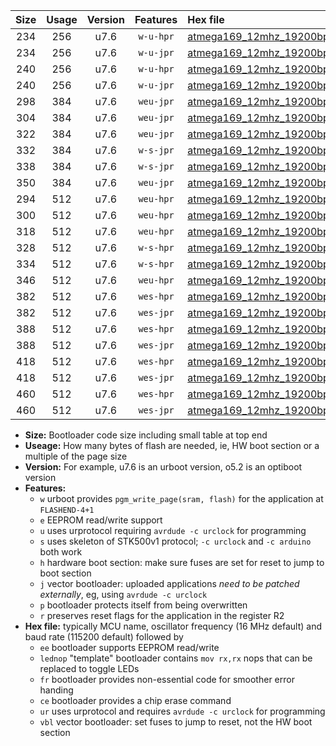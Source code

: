 |Size|Usage|Version|Features|Hex file|
|:-:|:-:|:-:|:-:|:--|
|234|256|u7.6|`w-u-hpr`|[atmega169_12mhz_19200bps_ur.hex](https://raw.githubusercontent.com/stefanrueger/urboot/main/bootloaders/atmega169/fcpu_12mhz/19200_bps/atmega169_12mhz_19200bps_ur.hex)|
|234|256|u7.6|`w-u-jpr`|[atmega169_12mhz_19200bps_ur_vbl.hex](https://raw.githubusercontent.com/stefanrueger/urboot/main/bootloaders/atmega169/fcpu_12mhz/19200_bps/atmega169_12mhz_19200bps_ur_vbl.hex)|
|240|256|u7.6|`w-u-hpr`|[atmega169_12mhz_19200bps_lednop_ur.hex](https://raw.githubusercontent.com/stefanrueger/urboot/main/bootloaders/atmega169/fcpu_12mhz/19200_bps/atmega169_12mhz_19200bps_lednop_ur.hex)|
|240|256|u7.6|`w-u-jpr`|[atmega169_12mhz_19200bps_lednop_ur_vbl.hex](https://raw.githubusercontent.com/stefanrueger/urboot/main/bootloaders/atmega169/fcpu_12mhz/19200_bps/atmega169_12mhz_19200bps_lednop_ur_vbl.hex)|
|298|384|u7.6|`weu-jpr`|[atmega169_12mhz_19200bps_ee_ur_vbl.hex](https://raw.githubusercontent.com/stefanrueger/urboot/main/bootloaders/atmega169/fcpu_12mhz/19200_bps/atmega169_12mhz_19200bps_ee_ur_vbl.hex)|
|304|384|u7.6|`weu-jpr`|[atmega169_12mhz_19200bps_ee_lednop_ur_vbl.hex](https://raw.githubusercontent.com/stefanrueger/urboot/main/bootloaders/atmega169/fcpu_12mhz/19200_bps/atmega169_12mhz_19200bps_ee_lednop_ur_vbl.hex)|
|322|384|u7.6|`weu-jpr`|[atmega169_12mhz_19200bps_ee_lednop_fr_ur_vbl.hex](https://raw.githubusercontent.com/stefanrueger/urboot/main/bootloaders/atmega169/fcpu_12mhz/19200_bps/atmega169_12mhz_19200bps_ee_lednop_fr_ur_vbl.hex)|
|332|384|u7.6|`w-s-jpr`|[atmega169_12mhz_19200bps_vbl.hex](https://raw.githubusercontent.com/stefanrueger/urboot/main/bootloaders/atmega169/fcpu_12mhz/19200_bps/atmega169_12mhz_19200bps_vbl.hex)|
|338|384|u7.6|`w-s-jpr`|[atmega169_12mhz_19200bps_lednop_vbl.hex](https://raw.githubusercontent.com/stefanrueger/urboot/main/bootloaders/atmega169/fcpu_12mhz/19200_bps/atmega169_12mhz_19200bps_lednop_vbl.hex)|
|350|384|u7.6|`weu-jpr`|[atmega169_12mhz_19200bps_ee_lednop_fr_ce_ur_vbl.hex](https://raw.githubusercontent.com/stefanrueger/urboot/main/bootloaders/atmega169/fcpu_12mhz/19200_bps/atmega169_12mhz_19200bps_ee_lednop_fr_ce_ur_vbl.hex)|
|294|512|u7.6|`weu-hpr`|[atmega169_12mhz_19200bps_ee_ur.hex](https://raw.githubusercontent.com/stefanrueger/urboot/main/bootloaders/atmega169/fcpu_12mhz/19200_bps/atmega169_12mhz_19200bps_ee_ur.hex)|
|300|512|u7.6|`weu-hpr`|[atmega169_12mhz_19200bps_ee_lednop_ur.hex](https://raw.githubusercontent.com/stefanrueger/urboot/main/bootloaders/atmega169/fcpu_12mhz/19200_bps/atmega169_12mhz_19200bps_ee_lednop_ur.hex)|
|318|512|u7.6|`weu-hpr`|[atmega169_12mhz_19200bps_ee_lednop_fr_ur.hex](https://raw.githubusercontent.com/stefanrueger/urboot/main/bootloaders/atmega169/fcpu_12mhz/19200_bps/atmega169_12mhz_19200bps_ee_lednop_fr_ur.hex)|
|328|512|u7.6|`w-s-hpr`|[atmega169_12mhz_19200bps.hex](https://raw.githubusercontent.com/stefanrueger/urboot/main/bootloaders/atmega169/fcpu_12mhz/19200_bps/atmega169_12mhz_19200bps.hex)|
|334|512|u7.6|`w-s-hpr`|[atmega169_12mhz_19200bps_lednop.hex](https://raw.githubusercontent.com/stefanrueger/urboot/main/bootloaders/atmega169/fcpu_12mhz/19200_bps/atmega169_12mhz_19200bps_lednop.hex)|
|346|512|u7.6|`weu-hpr`|[atmega169_12mhz_19200bps_ee_lednop_fr_ce_ur.hex](https://raw.githubusercontent.com/stefanrueger/urboot/main/bootloaders/atmega169/fcpu_12mhz/19200_bps/atmega169_12mhz_19200bps_ee_lednop_fr_ce_ur.hex)|
|382|512|u7.6|`wes-hpr`|[atmega169_12mhz_19200bps_ee.hex](https://raw.githubusercontent.com/stefanrueger/urboot/main/bootloaders/atmega169/fcpu_12mhz/19200_bps/atmega169_12mhz_19200bps_ee.hex)|
|382|512|u7.6|`wes-jpr`|[atmega169_12mhz_19200bps_ee_vbl.hex](https://raw.githubusercontent.com/stefanrueger/urboot/main/bootloaders/atmega169/fcpu_12mhz/19200_bps/atmega169_12mhz_19200bps_ee_vbl.hex)|
|388|512|u7.6|`wes-hpr`|[atmega169_12mhz_19200bps_ee_lednop.hex](https://raw.githubusercontent.com/stefanrueger/urboot/main/bootloaders/atmega169/fcpu_12mhz/19200_bps/atmega169_12mhz_19200bps_ee_lednop.hex)|
|388|512|u7.6|`wes-jpr`|[atmega169_12mhz_19200bps_ee_lednop_vbl.hex](https://raw.githubusercontent.com/stefanrueger/urboot/main/bootloaders/atmega169/fcpu_12mhz/19200_bps/atmega169_12mhz_19200bps_ee_lednop_vbl.hex)|
|418|512|u7.6|`wes-hpr`|[atmega169_12mhz_19200bps_ee_lednop_fr.hex](https://raw.githubusercontent.com/stefanrueger/urboot/main/bootloaders/atmega169/fcpu_12mhz/19200_bps/atmega169_12mhz_19200bps_ee_lednop_fr.hex)|
|418|512|u7.6|`wes-jpr`|[atmega169_12mhz_19200bps_ee_lednop_fr_vbl.hex](https://raw.githubusercontent.com/stefanrueger/urboot/main/bootloaders/atmega169/fcpu_12mhz/19200_bps/atmega169_12mhz_19200bps_ee_lednop_fr_vbl.hex)|
|460|512|u7.6|`wes-hpr`|[atmega169_12mhz_19200bps_ee_lednop_fr_ce.hex](https://raw.githubusercontent.com/stefanrueger/urboot/main/bootloaders/atmega169/fcpu_12mhz/19200_bps/atmega169_12mhz_19200bps_ee_lednop_fr_ce.hex)|
|460|512|u7.6|`wes-jpr`|[atmega169_12mhz_19200bps_ee_lednop_fr_ce_vbl.hex](https://raw.githubusercontent.com/stefanrueger/urboot/main/bootloaders/atmega169/fcpu_12mhz/19200_bps/atmega169_12mhz_19200bps_ee_lednop_fr_ce_vbl.hex)|

- **Size:** Bootloader code size including small table at top end
- **Useage:** How many bytes of flash are needed, ie, HW boot section or a multiple of the page size
- **Version:** For example, u7.6 is an urboot version, o5.2 is an optiboot version
- **Features:**
  + `w` urboot provides `pgm_write_page(sram, flash)` for the application at `FLASHEND-4+1`
  + `e` EEPROM read/write support
  + `u` uses urprotocol requiring `avrdude -c urclock` for programming
  + `s` uses skeleton of STK500v1 protocol; `-c urclock` and `-c arduino` both work
  + `h` hardware boot section: make sure fuses are set for reset to jump to boot section
  + `j` vector bootloader: uploaded applications *need to be patched externally*, eg, using `avrdude -c urclock`
  + `p` bootloader protects itself from being overwritten
  + `r` preserves reset flags for the application in the register R2
- **Hex file:** typically MCU name, oscillator frequency (16 MHz default) and baud rate (115200 default) followed by
  + `ee` bootloader supports EEPROM read/write
  + `lednop` "template" bootloader contains `mov rx,rx` nops that can be replaced to toggle LEDs
  + `fr` bootloader provides non-essential code for smoother error handing
  + `ce` bootloader provides a chip erase command
  + `ur` uses urprotocol and requires `avrdude -c urclock` for programming
  + `vbl` vector bootloader: set fuses to jump to reset, not the HW boot section

